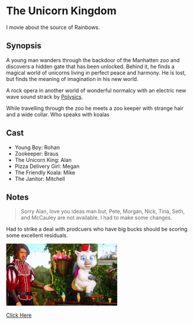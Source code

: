 # The Unicorn Kingdom

I movie about the source of Rainbows.

## Synopsis

A young man wanders through the backdoor of the Manhatten zoo and discovers a hidden gate that has been unlocked.
Behind it, he finds a magical world of unicorns living in perfect peace and harmony. He is lost, but finds the
meaning of imagination in his new world.

A rock opera in another world of wonderful normalcy with an electric new wave sound strack by [Polysics](https://en.wikipedia.org/wiki/Polysics).

While travelling through the zoo he meets a zoo keeper with strange hair and a wide collar. Who speaks with koalas

## Cast

- Young Boy: Rohan
- Zookeeper: Braus
- The Unicorn King: Alan
- Pizza Delivery Girl: Megan
- The Friendly Koala: Mike
- The Janitor: Mitchell

## Notes

> Sorry Alan, love you ideas man but, Pete, Morgan, Nick, Tina, Seth, and McCauley are not available.
> I had to make some changes.

Had to strike a deal with prodcuers who have big bucks should be scoring some excellent residuals.

![unicorn kingdom](Unknown.jpeg)

[Click Here](https://www.google.com/url?sa=t&rct=j&q=&esrc=s&source=video&cd=1&ved=0ahUKEwidtu-Ow9fWAhXGLmMKHZxwCPsQtwIIKDAA&url=https%3A%2F%2Fwww.youtube.com%2Fwatch%3Fv%3DYbYWhdLO43Q&usg=AOvVaw3z3Ztq2PSbg8Vm4a6MjCvg)
